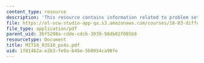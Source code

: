 ```yaml
---
content_type: resource
description: 'This resource contains information related to problem set 4. '
file: https://ol-ocw-studio-app-qa.s3.amazonaws.com/courses/18-03-differential-equations-spring-2010/1f814b2ae2b3fe9ab45e5b0954ca98fe_MIT18_03S10_ps4s.pdf
file_type: application/pdf
parent_uid: 26f5298a-cdde-cdcb-3039-98db02f085b8
resourcetype: Document
title: MIT18_03S10_ps4s.pdf
uid: 1f814b2a-e2b3-fe9a-b45e-5b0954ca98fe
---
```

